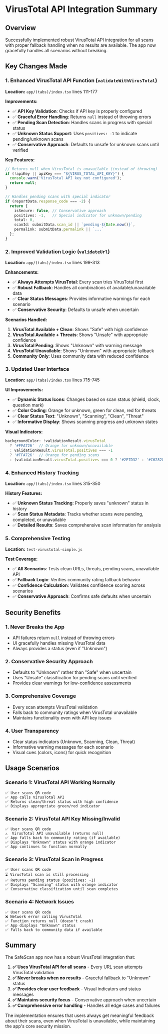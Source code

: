 # VirusTotal API Integration Summary

## Overview
Successfully implemented robust VirusTotal API integration for all scans with proper fallback handling when no results are available. The app now gracefully handles all scenarios without breaking.

## Key Changes Made

### 1. Enhanced VirusTotal API Function (`validateWithVirusTotal`)
**Location:** `app/(tabs)/index.tsx` lines 111-177

**Improvements:**
- ✅ **API Key Validation**: Checks if API key is properly configured
- ✅ **Graceful Error Handling**: Returns `null` instead of throwing errors
- ✅ **Pending Scan Detection**: Handles scans in progress with special status
- ✅ **Unknown Status Support**: Uses `positives: -1` to indicate pending/unknown scans
- ✅ **Conservative Approach**: Defaults to unsafe for unknown scans until verified

**Key Features:**
```typescript
// Returns null when VirusTotal is unavailable (instead of throwing)
if (!apiKey || apiKey === "${VIRUS_TOTAL_API_KEY}") {
  console.warn('VirusTotal API key not configured');
  return null;
}

// Handles pending scans with special indicator
if (reportData.response_code === -2) {
  return {
    isSecure: false, // Conservative approach
    positives: -1,   // Special indicator for unknown/pending
    total: 0,
    scanId: submitData.scan_id || `pending-${Date.now()}`,
    permalink: submitData.permalink || `...`
  };
}
```

### 2. Improved Validation Logic (`validateUrl`)
**Location:** `app/(tabs)/index.tsx` lines 199-313

**Enhancements:**
- ✅ **Always Attempts VirusTotal**: Every scan tries VirusTotal first
- ✅ **Robust Fallback**: Handles all combinations of available/unavailable data
- ✅ **Clear Status Messages**: Provides informative warnings for each scenario
- ✅ **Conservative Security**: Defaults to unsafe when uncertain

**Scenarios Handled:**
1. **VirusTotal Available + Clean**: Shows "Safe" with high confidence
2. **VirusTotal Available + Threats**: Shows "Unsafe" with appropriate confidence
3. **VirusTotal Pending**: Shows "Unknown" with warning message
4. **VirusTotal Unavailable**: Shows "Unknown" with appropriate fallback
5. **Community Only**: Uses community data with reduced confidence

### 3. Updated User Interface
**Location:** `app/(tabs)/index.tsx` lines 715-745

**UI Improvements:**
- ✅ **Dynamic Status Icons**: Changes based on scan status (shield, clock, question mark)
- ✅ **Color Coding**: Orange for unknown, green for clean, red for threats
- ✅ **Clear Status Text**: "Unknown", "Scanning", "Clean", "Threat"
- ✅ **Informative Display**: Shows scanning progress and unknown states

**Visual Indicators:**
```typescript
backgroundColor: !validationResult.virusTotal 
  ? '#FFA726'  // Orange for unknown/unavailable
  : validationResult.virusTotal.positives === -1 
  ? '#FFA726'  // Orange for pending scans
  : (validationResult.virusTotal.positives === 0 ? '#2E7D32' : '#C62828')
```

### 4. Enhanced History Tracking
**Location:** `app/(tabs)/index.tsx` lines 315-350

**History Features:**
- ✅ **Unknown Status Tracking**: Properly saves "unknown" status in history
- ✅ **Scan Status Metadata**: Tracks whether scans were pending, completed, or unavailable
- ✅ **Detailed Results**: Saves comprehensive scan information for analysis

### 5. Comprehensive Testing
**Location:** `test-virustotal-simple.js`

**Test Coverage:**
- ✅ **All Scenarios**: Tests clean URLs, threats, pending scans, unavailable API
- ✅ **Fallback Logic**: Verifies community rating fallback behavior
- ✅ **Confidence Calculation**: Validates confidence scoring across scenarios
- ✅ **Conservative Approach**: Confirms safe defaults when uncertain

## Security Benefits

### 1. **Never Breaks the App**
- API failures return `null` instead of throwing errors
- UI gracefully handles missing VirusTotal data
- Always provides a status (even if "Unknown")

### 2. **Conservative Security Approach**
- Defaults to "Unknown" rather than "Safe" when uncertain
- Uses "Unsafe" classification for pending scans until verified
- Provides clear warnings for low-confidence assessments

### 3. **Comprehensive Coverage**
- Every scan attempts VirusTotal validation
- Falls back to community ratings when VirusTotal unavailable
- Maintains functionality even with API key issues

### 4. **User Transparency**
- Clear status indicators (Unknown, Scanning, Clean, Threat)
- Informative warning messages for each scenario
- Visual cues (colors, icons) for quick recognition

## Usage Scenarios

### Scenario 1: VirusTotal API Working Normally
```
✅ User scans QR code
✅ App calls VirusTotal API
✅ Returns clean/threat status with high confidence
✅ Displays appropriate green/red indicator
```

### Scenario 2: VirusTotal API Key Missing/Invalid
```
✅ User scans QR code
⚠️  VirusTotal API unavailable (returns null)
✅ App falls back to community rating (if available)
✅ Displays "Unknown" status with orange indicator
✅ App continues to function normally
```

### Scenario 3: VirusTotal Scan in Progress
```
✅ User scans QR code
⏳ VirusTotal scan is still processing
✅ Returns pending status (positives: -1)
✅ Displays "Scanning" status with orange indicator
✅ Conservative classification until scan completes
```

### Scenario 4: Network Issues
```
✅ User scans QR code
❌ Network error calling VirusTotal
✅ Function returns null (doesn't crash)
✅ App displays "Unknown" status
✅ Falls back to community data if available
```

## Summary

The SafeScan app now has a robust VirusTotal integration that:

1. **✅ Uses VirusTotal API for all scans** - Every URL scan attempts VirusTotal validation
2. **✅ Never breaks when no results** - Graceful fallback to "Unknown" status  
3. **✅ Provides clear user feedback** - Visual indicators and status messages
4. **✅ Maintains security focus** - Conservative approach when uncertain
5. **✅ Comprehensive error handling** - Handles all edge cases and failures

The implementation ensures that users always get meaningful feedback about their scans, even when VirusTotal is unavailable, while maintaining the app's core security mission.
